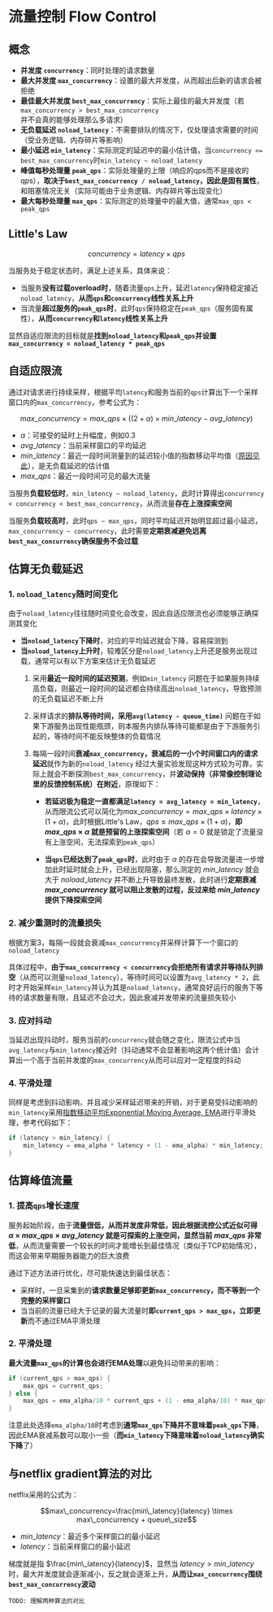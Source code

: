 # 流量控制 Flow Control

## 概念

- **并发度 `concurrency`**：同时处理的请求数量
- **最大并发度 `max_concurrency`**：设置的最大并发度，从而超出后新的请求会被拒绝
- **最佳最大并发度 `best_max_concurrency`**：实际上最佳的最大并发度（若`max_concurrency > best_max_concurrency`并不会真的能够处理那么多请求）
- **无负载延迟 `noload_latency`**：不需要排队的情况下，仅处理请求需要的时间（受业务逻辑、内存碎片等影响）
- **最小延迟 `min_latency`**：实际测定的延迟中的最小估计值，当`concurrency <= best_max_concurrency`时`min_latency ~ noload_latency`
- **峰值每秒处理量 `peak_qps`**：实际处理量的上限（响应的qps而不是接收的qps），**取决于`best_max_concurrency / noload_latency`，因此是固有属性**，和阻塞情况无关（实际可能由于业务逻辑、内存碎片等出现变化）
- **最大每秒处理量 `max_qps`**：实际测定的处理量中的最大值，通常`max_qps < peak_qps`

## Little's Law

```math
concurrency=latency \times qps
```

当服务处于稳定状态时，满足上述关系，具体来说：

- 当服务**没有过载overload时**，随着流量`qps`上升，延迟`latency`保持稳定接近`noload_latency`，**从而`qps`和`concurrency`线性关系上升**
- 当流量**超过服务的`peak_qps`时**，此时`qps`保持稳定在`peak_qps`（服务固有属性），**从而`concurrency`和`latency`线性关系上升**

显然自适应限流的目标就是**找到`noload_latency`和`peak_qps`并设置`max_concurrency = noload_latency * peak_qps`**

## 自适应限流

通过对请求进行持续采样，根据平均`latency`和服务当前的`qps`计算出下一个采样窗口内的`max_concurrency`，参考公式为：

```math
max\_concurrency = max\_qps \times ((2+\alpha) \times min\_latency - avg\_latency)
```

- $\alpha$：可接受的延时上升幅度，例如0.3
- $avg\_latency$：当前采样窗口的平均延迟
- $min\_latency$：最近一段时间测量到的延迟较小值的指数移动平均值（[原因见此](#4-平滑处理)），是无负载延迟的估计值
- $max\_qps$：最近一段时间可见的最大流量

当服务**负载较低时**，`min_latency ~ noload_latency`，此时计算得出`concurrency < concurrency < best_max_concurrency`，从而流量**存在上涨探索空间**

当服务**负载较高时**，此时`qps ~ max_qps`，同时平均延迟开始明显超过最小延迟，`max_concurrency ~ concurrency`，此时需要**定期衰减避免远离`best_max_concurrency`确保服务不会过载**

## 估算无负载延迟

### 1. `noload_latency`随时间变化

由于`noload_latency`往往随时间变化会改变，因此自适应限流也必须能够正确探测其变化

- **当`noload_latency`下降时**，对应的平均延迟就会下降，容易探测到
- **当`noload_latency`上升时**，较难区分是`noload_latency`上升还是服务出现过载，通常可以有以下方案来估计无负载延迟
  1. 采用**最近一段时间的延迟预测**，例如`min_latency`
     问题在于如果服务持续高负载，则最近一段时间的延迟都会持续高出`noload_latency`，导致预测的无负载延迟不断上升
  2. 采样请求的**排队等待时间，采用`avg(latency - queue_time)`**
     问题在于如果下游服务出现性能瓶颈，则本服务内排队等待可能都是由于下游服务引起的，等待时间不能反映整体的负载情况
  3. 每隔一段时间**衰减`max_concurrency`，衰减后的一小个时间窗口内的请求延迟**就作为新的`noload_latency`
     经过大量实验发现这种方式较为可靠，实际上就会不断探测`best_max_concurrency`，并**波动保持（非常像控制理论里的反馈控制系统）在附近**，原理如下：

     - **若延迟极为稳定一直都满足`latency = avg_latency = min_latency`**，从而限流公式可以简化为$max\_concurrency = max\_qps \times latency \times (1 + \alpha)$，此时根据Little's Law，$qps \leqslant max\_qps \times (1+\alpha)$，**即 $max\_qps \times \alpha$ 就是预留的上涨探索空间**（若 $\alpha = 0$ 就是锁定了流量没有上涨空间，无法探索到`peak_qps`）

     - **当`qps`已经达到了`peak_qps`时**，此时由于 $\alpha$ 的存在会导致流量进一步增加此时延时就会上升，已经出现阻塞，那么测定的 $min\_latency$ 就会大于 $noload\_latency$ 并不断上升导致最终发散，此时进行**定期衰减 $max\_concurrency$ 就可以阻止发散的过程，反过来给 $min\_latency$ 提供下降探索空间**

### 2. 减少重测时的流量损失

根据方案3，每隔一段就会衰减`max_concurrency`并采样计算下一个窗口的`noload_latency`

具体过程中，**由于`max_concurrency < concurrency`会拒绝所有请求并等待队列排空**（从而可以测量`noload_latency`），等待时间可以设置为`avg_latency * 2`，此时才开始采样`min_latency`并认为其是`noload_latency`，通常良好运行的服务下等待的请求数量有限，且延迟不会过大，因此衰减并发带来的流量损失较小

### 3. 应对抖动

当延迟出现抖动时，服务当前的`concurrency`就会随之变化，限流公式中当`avg_latency`与`min_latency`接近时（抖动通常不会显著影响这两个统计值）会计算出一个高于当前并发度的`max_concurrency`从而可以应对一定程度的抖动

### 4. 平滑处理

同样是考虑到抖动影响，并且减少采样延迟带来的开销，对于更易受抖动影响的`min_latency`采用[指数移动平均Exponential Moving Average, EMA](https://en.wikipedia.org/wiki/Moving_average#Exponential_moving_average)进行平滑处理，参考代码如下：

```cpp
if (latency > min_latency) {
    min_latency = ema_alpha * latency + (1 - ema_alpha) * min_latency;
}
```

## 估算峰值流量

### 1. 提高`qps`增长速度

服务起始阶段，由于**流量很低，从而并发度非常低，因此根据流控公式近似可得 $\alpha \times max\_qps \times avg\_latency$ 就是可探索的上涨空间，显然当前 $max\_qps$ 非常低**，从而流量需要一个较长的时间才能增长到最佳情况（类似于TCP初始情况），而这会带来早期服务器能力的巨大浪费

通过下述方法进行优化，尽可能快速达到最佳状态：

- 采样时，一旦采集到的**请求数量足够即更新`max_concurrency`，而不等到一个完整的采样窗口**
- 当当前的流量已经大于记录的最大流量时**即`current_qps > max_qps`，立即更新**而不通过EMA平滑处理

### 2. 平滑处理

**最大流量`max_qps`的计算也会进行EMA处理**以避免抖动带来的影响：

```cpp
if (current_qps > max_qps) {
    max_qps = current_qps;
} else {
    max_qps = ema_alpha/10 * current_qps + (1 - ema_alpha/10) * max_qps;
}
```

注意此处选择`ema_alpha/10`时考虑到**通常`max_qps`下降并不意味着`peak_qps`下降**，因此EMA衰减系数可以取小一些（**而`min_latency`下降意味着`noload_latency`确实下降**了）

## 与netflix gradient算法的对比

netflix采用的公式为：

```math
max\_concurrency=\frac{min\_latency}{latency} \times max\_concurrency + queue\_size
```

- $min\_latency$：最近多个采样窗口的最小延迟
- $latency$：当前采样窗口的最小延迟

梯度就是指 $\frac{min\_latency}{latency}$，显然当 $latency > min\_latency$ 时，最大并发度就会逐渐减小，反之就会逐渐上升，**从而让`max_concurrency`围绕`best_max_concurrency`波动**

`TODO: 理解两种算法的对比`
